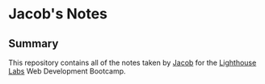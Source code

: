 # Jacob's Notes
## Summary 

This repository contains all of the notes taken by [Jacob](https://github.com/Jacob1225) for the [Lighthouse Labs](https://www.lighthouselabs.ca)
 Web Development Bootcamp.